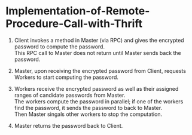 # Implementation-of-Remote-Procedure-Call-with-Thrift
1) Client invokes a method in Master (via RPC) and gives the encrypted password to compute the password.    
This RPC call to Master does not return until Master sends back the password. 

2) Master, upon receiving the encrypted password from Client, requests Workers to start computing the password. 

3) Workers receive the encrypted password as well as their assigned ranges of candidate passwords from Master.    
The workers compute the password in parallel; if one of the workers find the password, it sends the password to back to Master.    
Then Master singals other workers to stop the computation.     
4) Master returns the password back to Client.
